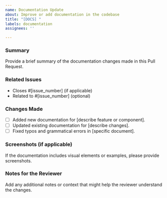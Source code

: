 ```yaml
---
name: Documentation Update
about: Improve or add documentation in the codebase
title: "[DOCS] "
labels: documentation
assignees: ''

---
```


### Summary

Provide a brief summary of the documentation changes made in this Pull Request.

### Related Issues

- Closes #[issue_number] (if applicable)
- Related to #[issue_number] (optional)

### Changes Made

- [ ] Added new documentation for [describe feature or component].
- [ ] Updated existing documentation for [describe changes].
- [ ] Fixed typos and grammatical errors in [specific document].

### Screenshots (if applicable)

If the documentation includes visual elements or examples, please provide screenshots.

### Notes for the Reviewer

Add any additional notes or context that might help the reviewer understand the changes.
